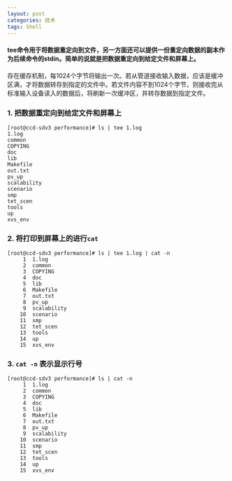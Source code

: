 ```yaml
---
layout: post
categories: 技术
tags: Shell   
---
```


#### tee命令用于将数据重定向到文件，另一方面还可以提供一份重定向数据的副本作为后续命令的stdin。简单的说就是把数据重定向到给定文件和屏幕上。




存在缓存机制，每1024个字节将输出一次。若从管道接收输入数据，应该是缓冲区满，才将数据转存到指定的文件中。若文件内容不到1024个字节，则接收完从标准输入设备读入的数据后，将刷新一次缓冲区，并转存数据到指定文件。

###  1. 把数据重定向到给定文件和屏幕上
	
	[root@ccd-sdv3 performance]# ls | tee 1.log
	1.log
	common
	COPYING
	doc
	lib
	Makefile
	out.txt
	pv_up
	scalability
	scenario
	smp
	tet_scen
	tools
	up
	xvs_env

### 2. 将打印到屏幕上的进行`cat`

	[root@ccd-sdv3 performance]# ls | tee 1.log | cat -n
	     1  1.log
	     2  common
	     3  COPYING
	     4  doc
	     5  lib
	     6  Makefile
	     7  out.txt
	     8  pv_up
	     9  scalability
	    10  scenario
	    11  smp
	    12  tet_scen
	    13  tools
	    14  up
	    15  xvs_env

### 3. `cat -n` 表示显示行号


	[root@ccd-sdv3 performance]# ls | cat -n
	     1  1.log
	     2  common
	     3  COPYING
	     4  doc
	     5  lib
	     6  Makefile
	     7  out.txt
	     8  pv_up
	     9  scalability
	    10  scenario
	    11  smp
	    12  tet_scen
	    13  tools
	    14  up
	    15  xvs_env
